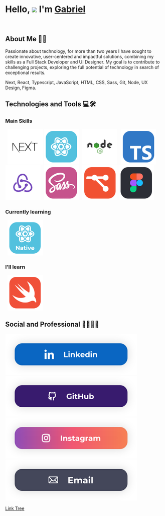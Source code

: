 # Hello, <img height="40px"  src=".GitHub/Hi.gif"> I'm [Gabriel](https://cutt.ly/stwgabriel)

<br>

## About Me 🧑‍💻

Passionate about technology, for more than two years I have sought to create innovative, user-centered and impactful solutions, combining my skills as a Full Stack Developer and UI Designer. My goal is to contribute to challenging projects, exploring the full potential of technology in search of exceptional results.

Next, React, Typescript, JavaScript, HTML, CSS, Sass, Git, Node, UX Design, Figma.

## Technologies and Tools 💻🛠️

### Main Skills
<code title='NextJs'> ![icon](https://github.com/StwGabriel/Assets/blob/main/icons/nextjs-icon.svg)</code>
<code title='ReactJs'>![icon](https://github.com/StwGabriel/Assets/blob/main/icons/react-icon.svg)</code>
<code title='Node.Js'> ![icon](https://github.com/stwgabriel/assets/blob/main/icons/nodejs-icon.svg)</code>
<code title='Typescript'> ![icon](https://github.com/StwGabriel/Assets/blob/main/icons/typescript-icon.svg)</code>
<code title='Redux'> ![icon](https://github.com/StwGabriel/Assets/blob/main/icons/redux-icon.svg)</code>
<code title='Sass'> ![icon](https://github.com/StwGabriel/Assets/blob/main/icons/sass-icon.svg)</code>
<code title='Git'> ![icon](https://github.com/StwGabriel/Assets/blob/main/icons/git-icon.svg)</code>
<code title='Figma'>![icon](https://github.com/StwGabriel/Assets/blob/main/icons/figma-icon.svg)</code>

### Currently learning
<code title='React Native'> ![icon](https://github.com/StwGabriel/Assets/blob/main/icons/react-native-icon.svg)</code>

### I’ll learn
<code title='Swift'> ![icon](https://github.com/StwGabriel/Assets/blob/main/icons/swift-icon.svg)</code>

## Social and Professional 🏄‍♂️🤵‍♂️

   [![shield](https://github.com/StwGabriel/Assets/blob/main/readme-shields/linkedin-shield.svg)](https://www.linkedin.com/in/stwgabriel/)
   [![shield](https://github.com/StwGabriel/Assets/blob/main/readme-shields/github-shield.svg)](https://github.com/StwGabriel)
   [![shield](https://github.com/StwGabriel/Assets/blob/main/readme-shields/instagram-shield.svg)](https://www.instagram.com/stwgabriel/)
   [![shield](https://github.com/StwGabriel/Assets/blob/main/readme-shields/email-shield.svg)](mailto:contato@stwgabriel.com?Subject=hello)

[ Link Tree ](https://cutt.ly/stwGabriel)
